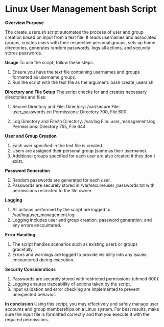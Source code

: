 # Linux User Management bash Script

**Overview Purpose**

The create_users.sh script automates the process of user and group creation based on input from a text file. It reads usernames and associated groups, creates users with their respective personal groups, sets up home directories, generates random passwords, logs all actions, and securely stores passwords.

**Usage**
To use the script, follow these steps:

1. Ensure you have the text file containing usernames and groups formatted as username;groups.
2. Run the script with the text file as the argument:
bash create_users.sh <name-of-text-file>

**Directory and File Setup**
The script checks for and creates necessary directories and files:

1. Secure Directory and File:
Directory: /var/secure
File: user_passwords.txt
Permissions: Directory 700, File 600

2. Log Directory and File:\n
Directory: /var/log
File: user_management.log
Permissions: Directory 755, File 644

**User and Group Creation**
1. Each user specified in the text file is created.
2. Users are assigned their personal group (same as their username).
3. Additional groups specified for each user are also created if they don't exist.

**Password Generation**
1. Random passwords are generated for each user.
2. Passwords are securely stored in /var/secure/user_passwords.txt with permissions restricted to the file owner.

**Logging**
1. All actions performed by the script are logged to /var/log/user_management.log.
2. Logging includes user and group creation, password generation, and any errors encountered.

**Error Handling**
1. The script handles scenarios such as existing users or groups gracefully.
2. Errors and warnings are logged to provide visibility into any issues encountered during execution.

**Security Considerations**
1. Passwords are securely stored with restricted permissions (chmod 600).
2. Logging ensures traceability of actions taken by the script.
3. Input validation and error checking are implemented to prevent unexpected behavior.

**In conclusion**
Using this script, you may effectively and safely manage user accounts and group memberships on a Linux system. For best results, make sure the input file is formatted correctly and that you execute it with the required permissions.
